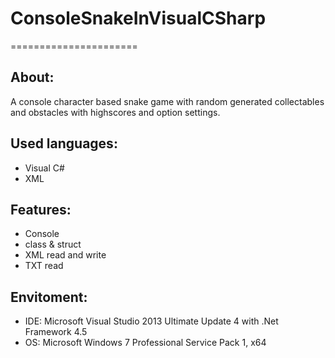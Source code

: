 # ConsoleSnakeInVisualCSharp
======================


About:
------
A console character based snake game with random generated collectables and obstacles with highscores and option settings.


Used languages:
---------------
- Visual C#
- XML


Features:
---------
- Console
- class & struct
- XML read and write
- TXT read


Envitoment:
-----------
- IDE: Microsoft Visual Studio 2013 Ultimate Update 4 with .Net Framework 4.5
- OS: Microsoft Windows 7 Professional Service Pack 1, x64

